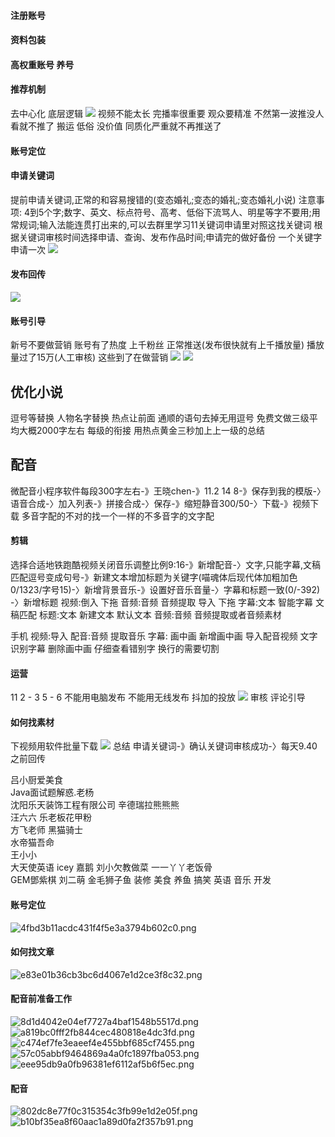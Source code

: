 #### **注册账号**
#### **资料包装**
#### **高权重账号 养号**
#### **推荐机制**
去中心化 底层逻辑
![](images/screenshot_1660204960704.png)
视频不能太长 完播率很重要
观众要精准 不然第一波推没人看就不推了
搬运 低俗 没价值 同质化严重就不再推送了
#### **账号定位**

#### **申请关键词**
提前申请关键词,正常的和容易搜错的(变态婚礼;变态的婚礼;变态婚礼小说)
注意事项: 4到5个字;数字、英文、标点符号、高考、低俗下流骂人、明星等字不要用;用常规词;输入法能连贯打出来的,可以去群里学习11关键词申请里对照这找关键词
根据关键词审核时间选择申请、查询、发布作品时间;申请完的做好备份
一个关键字申请一次
![](images/screenshot_1663313410467.png)
#### **发布回传**
![](images/screenshot_1663314113327.png)
#### **账号引导**
新号不要做营销
账号有了热度 上千粉丝 正常推送(发布很快就有上千播放量) 播放量过了15万(人工审核) 这些到了在做营销
![](images/screenshot_1663320974423.png)
![](images/screenshot_1663321332881.png)
## **优化小说**
逗号等替换 人物名字替换 热点让前面 通顺的语句去掉无用逗号 免费文做三级平均大概2000字左右
每级的衔接 用热点黄金三秒加上上一级的总结
## **配音**
微配音小程序软件每段300字左右-》王晓chen-》11.2 14 8-》保存到我的模版-〉语音合成-〉加入列表-》拼接合成-〉保存-》缩短静音300/50-〉下载-》视频下载
多音字配的不对的找一个一样的不多音字的文字配
#### **剪辑**
选择合适地铁跑酷视频关闭音乐调整比例9:16-》新增配音-〉文字,只能字幕,文稿匹配逗号变成句号-》新建文本增加标题为关键字(喵魂体后现代体加粗加色0/1323/字号15)-〉新增背景音乐-》设置好音乐音量-〉字幕和标题一致(0/-392)
-〉新增标题
视频:倒入 下拖
音频:音频 音频提取 导入 下拖
字幕:文本 智能字幕 文稿匹配
标题:文本 新建文本 默认文本
音频:音频 音频提取或者音频素材

手机
视频:导入
配音:音频 提取音乐
字幕: 画中画 新增画中画 导入配音视频 文字 识别字幕 删除画中画  仔细查看错别字 换行的需要切割
#### **运营**
11 2 - 3 5 - 6
不能用电脑发布 不能用无线发布
抖加的投放
![](images/screenshot_1663749215210.png)
审核 评论引导
#### **如何找素材**
下视频用软件批量下载
![](images/screenshot_1661148905576.png)
总结
申请关键词-》确认关键词审核成功-〉每天9.40之前回传










吕小厨爱美食   
Java面试题解惑.老杨   
沈阳乐天装饰工程有限公司 辛德瑞拉熊熊熊    
汪六六 乐老板花甲粉   
方飞老师 黑猫骑士   
水帝猫吾命   
王小小    
大天使英语 icey 嘉鹅 刘小欠教做菜 一一丫丫老饭骨    
GEM鄧紫棋 刘二萌 
金毛狮子鱼 
装修 美食 养鱼 搞笑 英语 音乐 开发




#### **账号定位**
![4fbd3b11acdc431f4f5e3a3794b602c0.png](evernotecid://854FA07A-A4FF-4DAB-8EC4-3594EAFCF823/appyinxiangcom/21094058/ENResource/p7)
#### **如何找文章**
![e83e01b36cb3bc6d4067e1d2ce3f8c32.png](evernotecid://854FA07A-A4FF-4DAB-8EC4-3594EAFCF823/appyinxiangcom/21094058/ENResource/p8)
#### **配音前准备工作**
![8d1d4042e04ef7727a4baf1548b5517d.png](evernotecid://854FA07A-A4FF-4DAB-8EC4-3594EAFCF823/appyinxiangcom/21094058/ENResource/p9)
![a819bc0fff2fb844cec480818e4dc3fd.png](evernotecid://854FA07A-A4FF-4DAB-8EC4-3594EAFCF823/appyinxiangcom/21094058/ENResource/p10)
![c474ef7fe3eaeef4e455bbf685cf7455.png](evernotecid://854FA07A-A4FF-4DAB-8EC4-3594EAFCF823/appyinxiangcom/21094058/ENResource/p11)
![57c05abbf9464869a4a0fc1897fba053.png](evernotecid://854FA07A-A4FF-4DAB-8EC4-3594EAFCF823/appyinxiangcom/21094058/ENResource/p12)
![eee95db9a0fb96381ef6112af5b6f5ec.png](evernotecid://854FA07A-A4FF-4DAB-8EC4-3594EAFCF823/appyinxiangcom/21094058/ENResource/p13)
#### **配音**
![802dc8e77f0c315354c3fb99e1d2e05f.png](evernotecid://854FA07A-A4FF-4DAB-8EC4-3594EAFCF823/appyinxiangcom/21094058/ENResource/p14)
![b10bf35ea8f60aac1a89d0fa2f357b91.png](evernotecid://854FA07A-A4FF-4DAB-8EC4-3594EAFCF823/appyinxiangcom/21094058/ENResource/p15)
